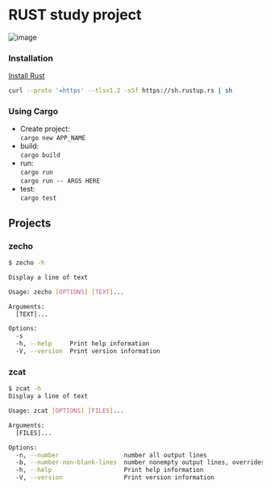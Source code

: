 # RUST study project
![image](https://user-images.githubusercontent.com/2369982/198877652-4ffa1586-8c7b-43d4-abed-1f26c271cc26.png)


### Installation

[Install Rust](https://www.rust-lang.org/tools/install)
```bash
curl --proto '=https' --tlsv1.2 -sSf https://sh.rustup.rs | sh
```

### Using Cargo

- Create project:  
  `cargo new APP_NAME`
- build:  
  `cargo build`
- run:  
  `cargo run`  
  `cargo run -- ARGS HERE`
- test:  
  `cargo test`

## Projects

### zecho

```bash
$ zecho -h

Display a line of text

Usage: zecho [OPTIONS] [TEXT]...

Arguments:
  [TEXT]...  

Options:
  -s             
  -h, --help     Print help information
  -V, --version  Print version information
```

### zcat

```bash
$ zcat -h
Display a line of text

Usage: zcat [OPTIONS] [FILES]...

Arguments:
  [FILES]...  

Options:
  -n, --number                  number all output lines
  -b, --number-non-blank-lines  number nonempty output lines, overrides -n
  -h, --help                    Print help information
  -V, --version                 Print version information
```

